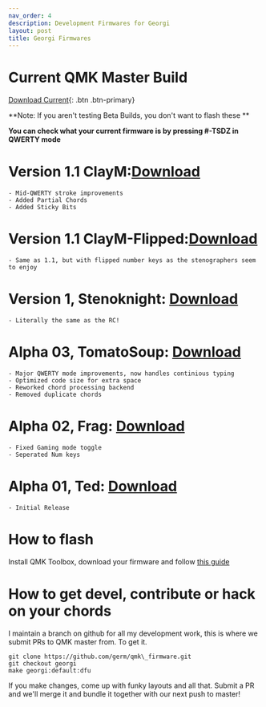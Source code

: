 ```yaml
---
nav_order: 4
description: Development Firmwares for Georgi
layout: post
title: Georgi Firmwares
---
```


# Current QMK Master Build

[Download Current](https://qmk.fm/compiled/georgi_default.hex){: .btn .btn-primary}

**Note: If you aren't testing Beta Builds, you don't want to flash these **

**You can check what your current firmware is by pressing #-TSDZ in QWERTY mode**
# Version 1.1 ClayM:[Download](/fw/georgi_v1_1.hex)
	- Mid-QWERTY stroke improvements
	- Added Partial Chords 
	- Added Sticky Bits

# Version 1.1 ClayM-Flipped:[Download](/fw/georgi_v1.1-Flipped.hex)
	- Same as 1.1, but with flipped number keys as the stenographers seem to enjoy

# Version 1, Stenoknight: [Download](/fw/georgi_RC01_Wilfred.hex)
	- Literally the same as the RC!

# Alpha 03, TomatoSoup: [Download](/fw/georgi_0.03_TomatoSoup.hex)
	- Major QWERTY mode improvements, now handles continious typing
	- Optimized code size for extra space
	- Reworked chord processing backend
	- Removed duplicate chords

# Alpha 02, Frag: [Download](/fw/georgi_0.02_Frag.hex)
	- Fixed Gaming mode toggle
	- Seperated Num keys

# Alpha 01, Ted: [Download](/fw/georgi_0.01_Ted.hex)
	- Initial Release

# How to flash
Install QMK Toolbox, download your firmware and follow [this guide](https://www.youtube.com/watch?v=VR53Wo9Z960)

# How to get devel, contribute or hack on your chords
I maintain a branch on github for all my development work, this is where we submit PRs to QMK master from. To get it.

~~~~
git clone https://github.com/germ/qmk\_firmware.git
git checkout georgi
make georgi:default:dfu
~~~~

If you make changes, come up with funky layouts and all that. Submit a PR and we'll merge it and bundle it together with our next push to master!
